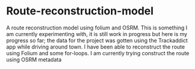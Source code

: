 # Route-reconstruction-model
A route reconstruction model using folium and OSRM. This is something I am currently experimenting with, it is still work in progress but here is my progress so far;
the data for the project was gotten using the Trackaddict app while driving around town. I have been able to reconstruct the route using Folium and some for-loops. I am currently trying construct the route using OSRM metadata
